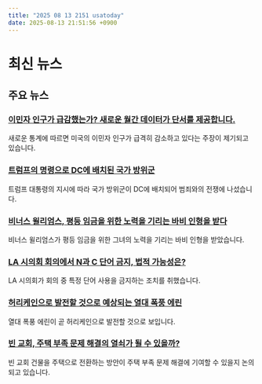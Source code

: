 ```yaml
---
title: "2025 08 13 2151 usatoday"
date: 2025-08-13 21:51:56 +0900
---
```


# 최신 뉴스
## 주요 뉴스
### [이민자 인구가 급감했는가? 새로운 월간 데이터가 단서를 제공합니다.](https://www.usatoday.com/story/news/nation/2025/08/13/census-data-immigrant-population-declining-dramatically/85610709007/)
새로운 통계에 따르면 미국의 이민자 인구가 급격히 감소하고 있다는 주장이 제기되고 있습니다.
### [트럼프의 명령으로 DC에 배치된 국가 방위군](https://www.usatoday.com/story/news/nation/2025/08/12/donald-trump-washington-dc-national-guard-troops/85635442007/)
트럼프 대통령의 지시에 따라 국가 방위군이 DC에 배치되어 범죄와의 전쟁에 나섰습니다.
### [비너스 윌리엄스, 평등 임금을 위한 노력을 기리는 바비 인형을 받다](https://www.usatoday.com/story/sports/tennis/2025/08/13/venus-williams-barbie-wimbledon-2007/85631344007/)
비너스 윌리엄스가 평등 임금을 위한 그녀의 노력을 기리는 바비 인형을 받았습니다.
### [LA 시의회 회의에서 N과 C 단어 금지, 법적 가능성은?](https://www.usatoday.com/story/news/nation/2025/08/13/los-angeles-ban-n-word-first-amendment/85539315007/)
LA 시의회가 회의 중 특정 단어 사용을 금지하는 조치를 취했습니다.
### [허리케인으로 발전할 것으로 예상되는 열대 폭풍 에린](https://www.usatoday.com/story/news/weather/2025/08/13/tropical-storm-erin-hurricane-path-tracker-spaghetti-models/85638228007/)
열대 폭풍 에린이 곧 허리케인으로 발전할 것으로 보입니다.
### [빈 교회, 주택 부족 문제 해결의 열쇠가 될 수 있을까?](https://www.usatoday.com/story/money/personalfinance/real-estate/2025/08/13/empty-church-residential-conversions/85522640007/)
빈 교회 건물을 주택으로 전환하는 방안이 주택 부족 문제 해결에 기여할 수 있을지 논의되고 있습니다.